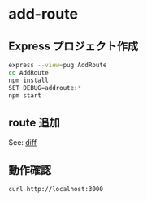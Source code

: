 add-route
=========

Express プロジェクト作成
------------------------

```sh
express --view=pug AddRoute
cd AddRoute
npm install
SET DEBUG=addroute:*
npm start
```

route 追加
----------

See: [diff](https://github.com/mikoto2000/MiscellaneousStudy/compare/ce4d1988cd9bbf501a25aa674219a3a76376c579..499707e4ab1ae586f443772379698599de847427)


動作確認
--------

```sh
curl http://localhost:3000
```


